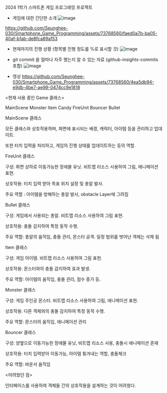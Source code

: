 2024 1학기 스마트폰 게임 프로그래밍 프로젝트


- 게임에 대한 간단한 소개 
![image](https://github.com/Seunghee-030/Smartphone_Game_Programming/assets/73768560/db7ac2fe-e774-4bf8-8669-93c3fd1f7bbc)


https://github.com/Seunghee-030/Smartphone_Game_Programming/assets/73768560/faed0a7b-ba05-40af-b1ab-de8fca89a153



- 현재까지의 진행 상황 (항목별 진행 정도를 %로 표시할 것)
![image](https://github.com/Seunghee-030/Smartphone_Game_Programming/assets/73768560/c92ef363-b738-4849-9104-7fec0eb3459a)


- git commit 을 얼마나 자주 했는지 알 수 있는 자료 (github-insights-commits 포함)
![image](https://github.com/Seunghee-030/Smartphone_Game_Programming/assets/73768560/602a48c6-f216-45e4-88c4-6538eaafac7c)


- 영상
https://github.com/Seunghee-030/Smartphone_Game_Programming/assets/73768560/4ea5db94-e9db-4be7-ae99-0474cc9e1818


<현재 사용 중인 Game 클래스>

MainScene
Monster
Item
Candy
FireUnit
Bouncer
Bullet


MainScene 클래스

모든 클래스와 상호작용하며, 화면에 표시되는 배경, 캐릭터, 아이템 등을 관리하고 업데이트.

또한 터치 입력을 처리하고, 게임의 진행 상태를 업데이트하는 등의 역할.

FireUnit 클래스

구성: 화면 상하로 이동가능한 장애물 유닛. 비트맵 리소스 사용하여 그림, 애니메이션 표현.

상호작용: 터치 입력 받아 목표 위치 설정 및 총알 발사.

주요 역할 : 아이템을 방해하는 총알 발사, obstacle Layer에 그려짐


Bullet 클래스

구성: 게임에서 사용되는 총알. 비트맵 리소스 사용하여 그림 표현.

상호작용: 충돌 감지하여 특정 동작 수행.

주요 역할: 총알의 움직임, 충돌 관리, 몬스터 공격. 일정 범위를 벗어난 객체는 삭제 됨


Item 클래스

구성: 게임 아이템. 비트맵 리소스 사용하여 그림 표현.

상호작용: 몬스터와의 충돌 감지하여 효과 발생.

주요 역할: 아이템의 움직임, 충돌 관리, 점수 증가 등.


Monster 클래스

구성: 게임 주인공 몬스터. 비트맵 리소스 사용하여 그림, 애니메이션 표현.

상호작용: 다른 객체와의 충돌 감지하여 특정 동작 수행.

주요 역할: 몬스터의 움직임, 애니메이션 관리


Bouncer 클래스

구성: 양옆으로 이동가능한 장애물 유닛, 비트맵 리소스 사용, 충돌시 애니메이션 존재

상호작용: 터치 입력받아 이동가능, 아이템 튕겨내는 역할, 충돌체크

주요 역할: 바운서 움직임



<어려웠던 점>

인터페이스를 사용하여 객체들 간의 상호작용을 설계하는 것이 어려웠다.


